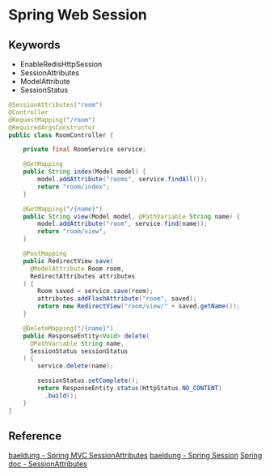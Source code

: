 # Spring Web Session

## Keywords

- EnableRedisHttpSession
- SessionAttributes
- ModelAttribute
- SessionStatus

```java
@SessionAttributes("room")
@Controller
@RequestMapping("/room")
@RequiredArgsConstructor
public class RoomController {

	private final RoomService service;

	@GetMapping
	public String index(Model model) {
		model.addAttribute("rooms", service.findAll());
		return "room/index";
	}

	@GetMapping("/{name}")
	public String view(Model model, @PathVariable String name) {
		model.addAttribute("room", service.find(name));
		return "room/view";
	}

	@PostMapping
	public RedirectView save(
	  @ModelAttribute Room room,
	  RedirectAttributes attributes
	) {
		Room saved = service.save(room);
		attributes.addFlashAttribute("room", saved);
		return new RedirectView("room/view/" + saved.getName());
	}

	@DeleteMapping("/{name}")
	public ResponseEntity<Void> delete(
	  @PathVariable String name,
	  SessionStatus sessionStatus
	) {
		service.delete(name);

		sessionStatus.setComplete();
		return ResponseEntity.status(HttpStatus.NO_CONTENT)
		  .build();
	}
}

```

## Reference

[baeldung - Spring MVC SessionAttributes](https://www.baeldung.com/spring-mvc-session-attributes)
[baeldung - Spring Session](https://www.baeldung.com/spring-session)
[Spring doc - SessionAttributes](https://docs.spring.io/spring-framework/docs/current/reference/html/web.html#mvc-ann-sessionattributes)
